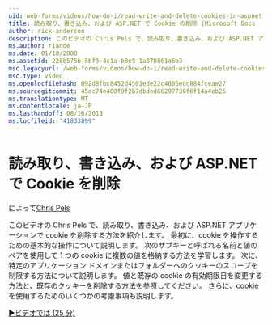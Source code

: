 ```yaml
---
uid: web-forms/videos/how-do-i/read-write-and-delete-cookies-in-aspnet
title: 読み取り、書き込み、および ASP.NET で Cookie の削除 |Microsoft Docs
author: rick-anderson
description: このビデオの Chris Pels で、読み取り、書き込み、および ASP.NET アプリケーションで cookie を削除する方法を紹介します。 まず、cooki を操作するための基本的な操作について説明します.
ms.author: riande
ms.date: 01/10/2008
ms.assetid: 228b575b-8bf9-4c1a-b8e9-1a878861a6b3
msc.legacyurl: /web-forms/videos/how-do-i/read-write-and-delete-cookies-in-aspnet
msc.type: video
ms.openlocfilehash: 092d8fbc8452d4501ede22c4805edc884fceae27
ms.sourcegitcommit: 45ac74e400f9f2b7dbded66297730f6f14a4eb25
ms.translationtype: MT
ms.contentlocale: ja-JP
ms.lasthandoff: 08/16/2018
ms.locfileid: "41833899"
---
```

<a name="read-write-and-delete-cookies-in-aspnet"></a>読み取り、書き込み、および ASP.NET で Cookie を削除
====================
によって[Chris Pels](https://twitter.com/chrispels)

このビデオの Chris Pels で、読み取り、書き込み、および ASP.NET アプリケーションで cookie を削除する方法を紹介します。 最初に、cookie を操作するための基本的な操作について説明します。 次のサブキーと呼ばれる名前と値のペアを使用して 1 つの cookie に複数の値を格納する方法を学習します。 次に、特定のアプリケーション ドメインまたはフォルダーへのクッキーのスコープを制限する方法について説明します。 値と既存の cookie の有効期限日を変更する方法と、既存のクッキーを削除する方法を参照してください。 さらに、cookie を使用するためのいくつかの考慮事項も説明します。

[&#9654;ビデオでは (25 分)](https://channel9.msdn.com/Blogs/ASP-NET-Site-Videos/read-write-and-delete-cookies-in-aspnet)
